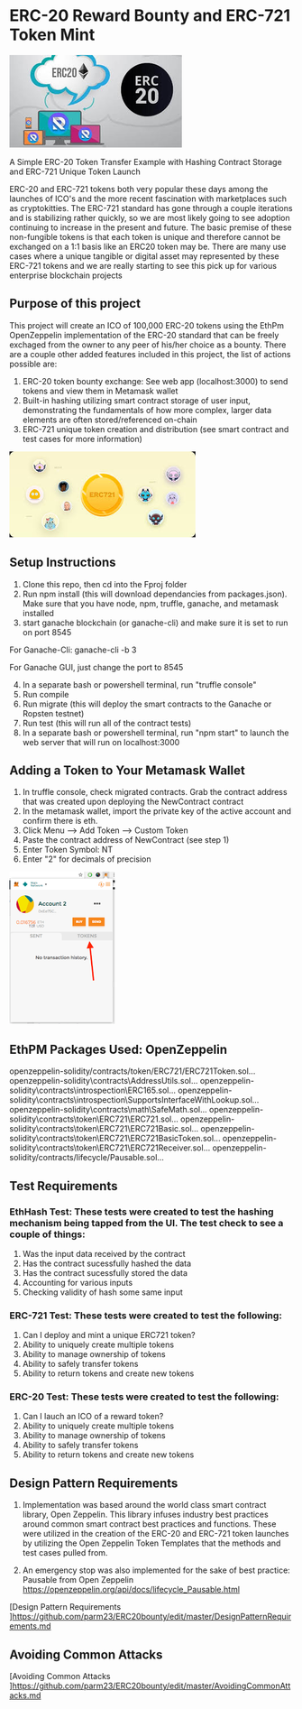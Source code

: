 
# ERC-20 Reward Bounty and ERC-721 Token Mint

![Screenshot](ERC20pic.jpg)


A Simple ERC-20 Token Transfer Example with Hashing Contract Storage and ERC-721 Unique Token Launch



ERC-20 and ERC-721 tokens both very popular these days among the launches of ICO's and the more recent fascination with marketplaces such as cryptokitties. The ERC-721 standard has gone through a couple iterations and is stabilizing rather quickly, so we are most likely going to see adoption continuing to increase in the present and future. The basic premise of these non-fungible tokens is that each token is unique and therefore cannot be exchanged on a 1:1 basis like an ERC20 token may be. There are many use cases where a unique tangible or digital asset may represented by these ERC-721 tokens and we are really starting to see this pick up for various enterprise blockchain projects

## Purpose of this project

This project will create an ICO of 100,000 ERC-20 tokens using the EthPm OpenZeppelin implementation of the ERC-20 standard that can be freely exchaged from the owner to any peer of his/her choice as a bounty. There are a couple other added features included in this project, the list of actions possible are:

1. ERC-20 token bounty exchange: See web app (localhost:3000) to send tokens and view them in Metamask wallet
2. Built-in hashing utilizing smart contract storage of user input, demonstrating the fundamentals of how more complex, larger data elements are often stored/referenced on-chain
3. ERC-721 unique token creation and distribution (see smart contract and test cases for more information)

![Screenshot](ERC721pic.jpg)


## Setup Instructions
1. Clone this repo, then cd into the Fproj folder
2. Run npm install (this will download dependancies from packages.json). Make sure that you have node, npm, truffle, ganache, and metamask installed
3. start ganache blockchain (or ganache-cli) and make sure it is set to run on port 8545

For Ganache-Cli: ganache-cli -b 3

For Ganache GUI, just change the port to 8545

4. In a separate bash or powershell terminal, run "truffle console"
5. Run compile
6. Run migrate (this will deploy the smart contracts to the Ganache or Ropsten testnet)
7. Run test (this will run all of the contract tests)
8. In a separate bash or powershell terminal, run "npm start" to launch the web server that will run on localhost:3000

## Adding a Token to Your Metamask Wallet

1. In truffle console, check migrated contracts. Grab the contract address that was created upon deploying the NewContract contract
2. In the metamask wallet, import the private key of the active account and confirm there is eth.
3. Click Menu --> Add Token --> Custom Token
4. Paste the contract address of NewContract (see step 1)
5. Enter Token Symbol: NT
6. Enter "2" for decimals of precision

![Screenshot](metamask.png)


## EthPM Packages Used: OpenZeppelin
openzeppelin-solidity/contracts/token/ERC721/ERC721Token.sol...
openzeppelin-solidity\contracts\AddressUtils.sol...
openzeppelin-solidity\contracts\introspection\ERC165.sol...
openzeppelin-solidity\contracts\introspection\SupportsInterfaceWithLookup.sol...
openzeppelin-solidity\contracts\math\SafeMath.sol...
openzeppelin-solidity\contracts\token\ERC721\ERC721.sol...
openzeppelin-solidity\contracts\token\ERC721\ERC721Basic.sol...
openzeppelin-solidity\contracts\token\ERC721\ERC721BasicToken.sol...
openzeppelin-solidity\contracts\token\ERC721\ERC721Receiver.sol...
openzeppelin-solidity/contracts/lifecycle/Pausable.sol...

## Test Requirements

### EthHash Test: These tests were created to test the hashing mechanism being tapped from the UI. The test check to see a couple of things:

1. Was the input data received by the contract
2. Has the contract sucessfully hashed the data
3. Has the contract sucessfully stored the data 
4. Accounting for various inputs
5. Checking validity of hash some same input

### ERC-721 Test: These tests were created to test the following:

1. Can I deploy and mint a unique ERC721 token?
2. Ability to uniquely create multiple tokens
3. Ability to manage ownership of tokens
4. Ability to safely transfer tokens
5. Ability to return tokens and create new tokens

### ERC-20 Test: These tests were created to test the following:

1. Can I lauch an ICO of a reward token?
2. Ability to uniquely create multiple tokens
3. Ability to manage ownership of tokens
4. Ability to safely transfer tokens
5. Ability to return tokens and create new tokens

## Design Pattern Requirements

1. Implementation was based around the world class smart contract library, Open Zeppelin. This library infuses industry best practices around common smart contract best practices and functions. These were utilized in the creation of the ERC-20 and ERC-721 token launches by utilizing the Open Zeppelin Token Templates that the methods and test cases pulled from.

2. An emergency stop was also implemented for the sake of best practice: Pausable from Open Zeppelin https://openzeppelin.org/api/docs/lifecycle_Pausable.html

[Design Pattern Requirements ]https://github.com/parm23/ERC20bounty/edit/master/DesignPatternRequirements.md

## Avoiding Common Attacks

[Avoiding Common Attacks ]https://github.com/parm23/ERC20bounty/edit/master/AvoidingCommonAttacks.md











